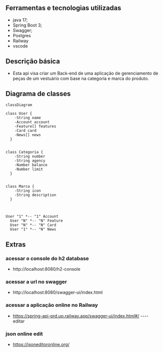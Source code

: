 ## Ferramentas e tecnologias utilizadas

- java 17;
- Spring Boot 3;
- Swagger;
- Postgres
- Railway
- vscode

## Descrição básica
- Esta api visa criar um Back-end de uma aplicação de gerenciamento de peças de um vestuário com base na categoria e marca do produto.

## Diagrama de classes


```mermaid
classDiagram
  
class User {
    -String name
    -Account account
    -Feature[] features
    -Card card
    -News[] news
  }

  
class Categoria {
    -String number
    -String agency
    -Number balance
    -Number limit
  }

  
class Marca {
    -String icon
    -String description
  }


  
User "1" *-- "1" Account
  User "N" *-- "N" Feature
  User "N" *-- "N" Card
  User "1" *-- "N" News
```

## Extras

### acessar o console do h2 database 
- http://localhost:8080/h2-console

### acessar a url no swagger
- http://localhost:8080/swagger-ui/index.html

### acessar a aplicação online no Railway
- https://spring-api-prd.up.railway.app/swagger-ui/index.html#/
---- editar


### json online edit
- https://jsoneditoronline.org/


